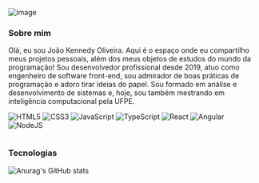 ![image](https://github.com/user-attachments/assets/56a3afae-914d-43a4-926e-0c9c6b501888)


### Sobre mim

Olá, eu sou João Kennedy Oliveira. Aqui é o espaço onde eu compartilho meus projetos pessoais, além dos meus objetos de estudos do mundo da programação! Sou desenvolvedor profissional desde 2019, atuo como engenheiro de software front-end, sou admirador de boas práticas de programação e adoro tirar ideias do papel. Sou formado em análise e desenvolvimento de sistemas e, hoje, sou também mestrando em inteligência computacional pela UFPE.

![HTML5](https://img.shields.io/badge/html5-%23E34F26.svg?style=for-the-badge&logo=html5&logoColor=e34f26&color=20232a)
![CSS3](https://img.shields.io/badge/css3-%231572B6.svg?style=for-the-badge&logo=css3&logoColor=54aeff&color=20232a)
![JavaScript](https://img.shields.io/badge/javascript-%23323330.svg?style=for-the-badge&logo=javascript&logoColor=%23F7DF1E&color=20232a)
![TypeScript](https://img.shields.io/badge/typescript-%23007ACC.svg?style=for-the-badge&logo=typescript&logoColor=0d91f0&color=20232a)
![React](https://img.shields.io/badge/react-%2320232a.svg?style=for-the-badge&logo=react&logoColor=%2361DAFB)
![Angular](https://img.shields.io/badge/angular-%23DD0031.svg?style=for-the-badge&logo=angular&logoColor=dd0031&color=20232a)
![NodeJS](https://img.shields.io/badge/node.js-6DA55F?style=for-the-badge&logo=node.js&logoColor=6cca54&color=20232a)


<div>
  <img src=""/>
</div>


### Tecnologias

![Anurag's GitHub stats](https://github-readme-stats.vercel.app/api?username=oliveirakennedyjoao&show_icons=true&theme=tokyonight)

